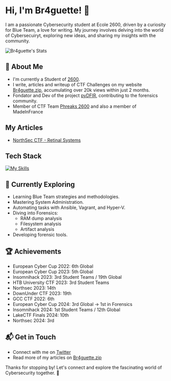 # Hi, I'm Br4guette! 👋

I am a passionate Cybersecurity student at Ecole 2600, driven by a curiosity for Blue Team, a love for writing. My journey involves delving into the world of Cybersecuiryt, exploring new ideas, and sharing my insights with the community.

![Br4guette's Stats](https://github-readme-stats.vercel.app/api?username=Ston14&theme=vue-dark&show_icons=true&hide_border=true&count_private=true)

## 🚀 About Me

- I'm currently a Student of [2600](https://ecole2600.com).
- I write, articles and writeup of CTF Challenges on my website [Br4guette.zip](https://br4guette.zip), accumulating over 20k views within just 2 months.
- Fondator and Dev of the project [pyDFIR](https://github.com/PyDFIR/pyDFIRRam), contributing to the forensics community.
- Member of CTF Team [Phreaks 2600](https://phreaks2600.fr) and also a member of MadeInFrance


## My Articles
- [NorthSec CTF - Retinal Systems](https://br4guette.zip/northsec-2024-forensic-challenge-en/)


## Tech Stack
[![My Skills](https://skillicons.dev/icons?i=python,c,rust)](https://skillicons.dev)

## 🌱 Currently Exploring

- Learning Blue Team strategies and methodologies.
- Mastering System Administration.
- Automating tasks with Ansible, Vagrant, and Hyper-V.
- Diving into Forensics:
  - RAM dump analysis
  - Filesystem analysis
  - Artifact analysis
- Developing forensic tools.

 ## 🏆 Achievements

- European Cyber Cup 2022: 6th Global
- European Cyber Cup 2023: 5th Global
- Insomnihack 2023: 3rd Student Teams / 19th Global
- HTB University CTF 2023: 3rd Student Teams
- Northsec 2023: 14th
- DownUnder CTF 2023: 19th
- GCC CTF 2022: 6th
- European Cyber Cup 2024: 3rd Global -> 1st in Forensics
- Insomnihack 2024: 1st Student Teams / 12th Global
- LakeCTF Finals 2024: 10th
- Northsec 2024: 3rd

## 📬 Get in Touch

- Connect with me on [Twitter](https://twitter.com/St0n14)
- Read more of my articles on [Br4guette.zip](https://br4guette.zip)

Thanks for stopping by! Let's connect and explore the fascinating world of Cybersecurity together. 🚀
